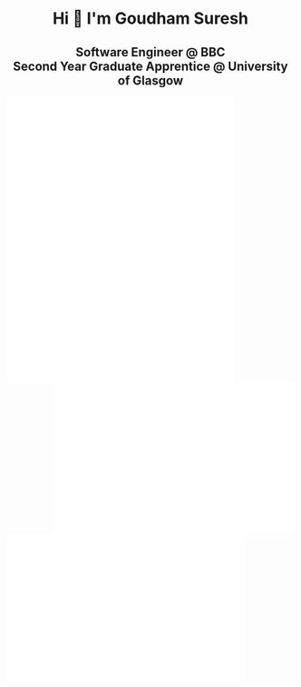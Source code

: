 <h1 align="center">Hi 👋 I'm Goudham Suresh</h1>
<h2 align="center">Software Engineer @ BBC <br> Second Year Graduate Apprentice @ University of Glasgow</h3>

<img align="left" src="/introduction.svg" alt="Introduction" width="400">
<img align="left" src="/most-used-langs.svg" alt="Most Used Languages" width="400">
<img align="right" src="/achievements.svg" alt="Achievements" width="420">
<img align="left" src="/recent-activity.svg" alt="Recent Activity" width="420">
